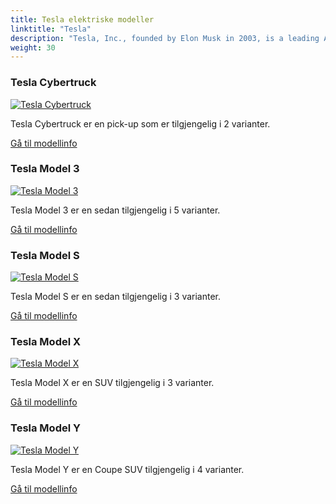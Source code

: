 ```yaml
---
title: Tesla elektriske modeller
linktitle: "Tesla"
description: "Tesla, Inc., founded by Elon Musk in 2003, is a leading American electric vehicle (EV) and clean energy company headquartered in Palo Alto, California. Tesla's mission is to accelerate the world's transition to sustainable energy through the production of electric vehicles, renewable energy solutions, and energy storage systems. "
weight: 30
---
```

<!-- markdownlint-disable MD033 -->
<!-- markdownlint-disable MD010 -->


<div class="container p-3 mb-4 bg-body-tertiary rounded border">
<h3> Tesla Cybertruck</h3>
	<div class="row">
		<div class="col col-12 col-md-6">
			<a href="cybertruck"><img src="https://media.evkx.net/multimedia/models/tesla/cybertruck/cybertruck_cyberbeast/main_1_st.jpg" class="img-fluid" alt="Tesla Cybertruck" ></a>
		</div>
		<div class="col col-12 col-md-6">
<p>
Tesla Cybertruck er en pick-up som er tilgjengelig i 2 varianter.
</p>
	<a href="cybertruck/" class="btn btn-outline-primary" role="button">Gå til modellinfo</a>
		</div>
	</div>
</div>
<div class="container p-3 mb-4 bg-body-tertiary rounded border">
<h3> Tesla Model 3</h3>
	<div class="row">
		<div class="col col-12 col-md-6">
			<a href="model_3"><img src="https://media.evkx.net/multimedia/models/tesla/model_3/model_3_long_range/main_1_st.jpg" class="img-fluid" alt="Tesla Model 3" ></a>
		</div>
		<div class="col col-12 col-md-6">
<p>
Tesla Model 3 er en sedan tilgjengelig i 5 varianter.
</p>
	<a href="model_3/" class="btn btn-outline-primary" role="button">Gå til modellinfo</a>
		</div>
	</div>
</div>
<div class="container p-3 mb-4 bg-body-tertiary rounded border">
<h3> Tesla Model S</h3>
	<div class="row">
		<div class="col col-12 col-md-6">
			<a href="model_s"><img src="https://media.evkx.net/multimedia/models/tesla/model_s/model_s/main_1_st.jpg" class="img-fluid" alt="Tesla Model S" ></a>
		</div>
		<div class="col col-12 col-md-6">
<p>
Tesla Model S er en sedan tilgjengelig i 3 varianter.
</p>
	<a href="model_s/" class="btn btn-outline-primary" role="button">Gå til modellinfo</a>
		</div>
	</div>
</div>
<div class="container p-3 mb-4 bg-body-tertiary rounded border">
<h3> Tesla Model X</h3>
	<div class="row">
		<div class="col col-12 col-md-6">
			<a href="model_x"><img src="https://media.evkx.net/multimedia/models/tesla/model_x/model_x_plaid/main_1_st.jpg" class="img-fluid" alt="Tesla Model X" ></a>
		</div>
		<div class="col col-12 col-md-6">
<p>
Tesla Model X er en SUV tilgjengelig i 3 varianter.
</p>
	<a href="model_x/" class="btn btn-outline-primary" role="button">Gå til modellinfo</a>
		</div>
	</div>
</div>
<div class="container p-3 mb-4 bg-body-tertiary rounded border">
<h3> Tesla Model Y</h3>
	<div class="row">
		<div class="col col-12 col-md-6">
			<a href="model_y"><img src="https://media.evkx.net/multimedia/models/tesla/model_y/model_y_long_range/main_1_st.jpg" class="img-fluid" alt="Tesla Model Y" ></a>
		</div>
		<div class="col col-12 col-md-6">
<p>
Tesla Model Y er en Coupe SUV tilgjengelig i 4 varianter.
</p>
	<a href="model_y/" class="btn btn-outline-primary" role="button">Gå til modellinfo</a>
		</div>
	</div>
</div>
